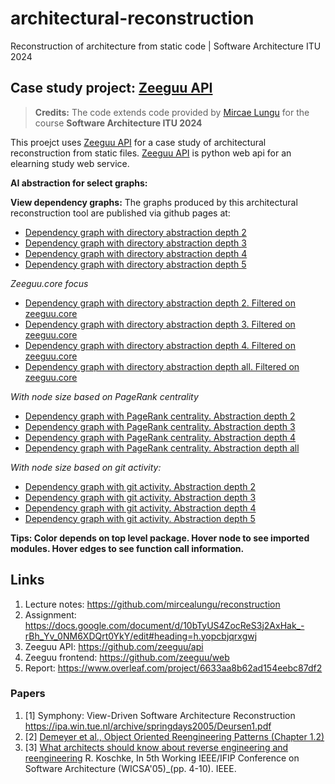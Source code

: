 # architectural-reconstruction

Reconstruction of architecture from static code | Software Architecture ITU 2024

## Case study project: [Zeeguu API](https://github.com/zeeguu/api)
> **Credits:** The code extends code provided by [Mircae Lungu](https://github.com/mircealungu) for the course **Software Architecture ITU 2024**

This proejct uses [Zeeguu API](https://github.com/zeeguu/api) for a case study of architectural reconstruction from static files. [Zeeguu API](https://github.com/zeeguu/api) is python web api for an elearning study web service.

**AI abstraction for select graphs:**

**View dependency graphs:** The graphs produced by this architectural reconstruction tool are published via github pages at:

- [Dependency graph with directory abstraction depth 2](https://akongstad.github.io/architectural-reconstruction/dict-depth-2-dep-graph.html)
- [Dependency graph with directory abstraction depth 3](https://akongstad.github.io/architectural-reconstruction/dict-depth-3-dep-graph.html)
- [Dependency graph with directory abstraction depth 4](https://akongstad.github.io/architectural-reconstruction/dict-depth-4-dep-graph.html)
- [Dependency graph with directory abstraction depth 5](https://akongstad.github.io/architectural-reconstruction/dict-depth-5-dep-graph.html)

*Zeeguu.core focus*

- [Dependency graph with directory abstraction depth 2. Filtered on zeeguu.core](https://akongstad.github.io/architectural-reconstruction/core-dict-depth-2-dep-graph.html)
- [Dependency graph with directory abstraction depth 3. Filtered on zeeguu.core](https://akongstad.github.io/architectural-reconstruction/core-dict-depth-3-dep-graph.html)
- [Dependency graph with directory abstraction depth 4. Filtered on zeeguu.core](https://akongstad.github.io/architectural-reconstruction/core-dict-depth-4-dep-graph.html)
- [Dependency graph with directory abstraction depth all. Filtered on zeeguu.core](https://akongstad.github.io/architectural-reconstruction/core-dict-depth-all-dep-graph.html)

*With node size based on PageRank centrality*

- [Dependency graph with PageRank centrality. Abstraction depth 2](https://akongstad.github.io/architectural-reconstruction/pagerank-dict-depth-2-dep-graph.html)
- [Dependency graph with PageRank centrality. Abstraction depth 3](https://akongstad.github.io/architectural-reconstruction/pagerank-dict-depth-3-dep-graph.html)
- [Dependency graph with PageRank centrality. Abstraction depth 4](https://akongstad.github.io/architectural-reconstruction/pagerank-dict-depth-4-dep-graph.html)
- [Dependency graph with PageRank centrality. Abstraction depth all](https://akongstad.github.io/architectural-reconstruction/pagerank-dict-depth-all-dep-graph.html)

*With node size based on git activity:*

- [Dependency graph with git activity. Abstraction depth 2](https://akongstad.github.io/architectural-reconstruction/churn_dict-depth-2-dep-graph.html)
- [Dependency graph with git activity. Abstraction depth 3](https://akongstad.github.io/architectural-reconstruction/churn_dict-depth-3-dep-graph.html)
- [Dependency graph with git activity. Abstraction depth 4](https://akongstad.github.io/architectural-reconstruction/churn_dict-depth-4-dep-graph.html)
- [Dependency graph with git activity. Abstraction depth 5](https://akongstad.github.io/architectural-reconstruction/churn_dict-depth-5-dep-graph.html)

**Tips: Color depends on top level package. Hover node to see imported modules. Hover edges to see function call information.**

## Links

1. Lecture notes: <https://github.com/mircealungu/reconstruction>
2. Assignment: <https://docs.google.com/document/d/10bTyUS4ZocReS3j2AxHak_-rBh_Yv_0NM6XDQrt0YkY/edit#heading=h.yopcbjqrxgwj>
3. Zeeguu API: <https://github.com/zeeguu/api>
4. Zeeguu frontend: <https://github.com/zeeguu/web>
5. Report: <https://www.overleaf.com/project/6633aa8b62ad154eebc87df2>

### Papers

1. [1] Symphony: View-Driven Software Architecture Reconstruction <https://ipa.win.tue.nl/archive/springdays2005/Deursen1.pdf>
2. [2] [Demeyer et al., Object Oriented Reengineering Patterns (Chapter 1.2)](https://www.oscar.nierstrasz.org/files/oorp/OORP-2013-11-27.pdf)
3. [3] [What architects should know about reverse engineering and reengineering](https://citeseerx.ist.psu.edu/document?repid=rep1&type=pdf&doi=05981602215076b7492b87a8a1f7157dcc9c2196) R. Koschke, In 5th Working IEEE/IFIP Conference on Software Architecture (WICSA'05)_(pp. 4-10). IEEE. 
